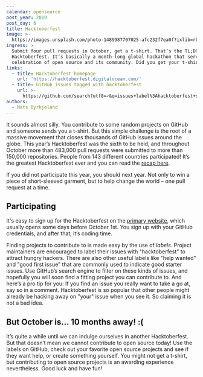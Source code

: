```yaml
---
calendar: opensource
post_year: 2019
post_day: 6
title: Hacktoberfest
image: >-
  https://images.unsplash.com/photo-1489987707025-afc232f7ea0f?ixlib=rb-1.2.1&ixid=eyJhcHBfaWQiOjEyMDd9&auto=format&fit=crop&w=2250&q=80
ingress: >
  Submit four pull requests in October, get a t-shirt. That’s the TL;DR for
  Hacktoberfest. It’s basically a month-long global hackathon that serves as a
  celebration of open source and its community. Did you get your t-shirt yet?
links:
  - title: Hacktoberfest homepage
    url: 'https://hacktoberfest.digitalocean.com/'
  - title: GitHub issues tagged with hacktoberfest
    url: >-
      https://github.com/search?utf8=✓&q=issues+label%3Ahacktoberfest+state%3Aopen&type=Issues
authors:
  - Mats Byrkjeland
---
```

It sounds almost silly. You contribute to some random projects on GitHub and someone sends you a t-shirt. But this simple challenge is the root of a massive movement that closes thousands of GitHub issues around the globe. This year’s Hacktoberfest was the sixth to be held, and throughout October more than 483,000 pull requests were submitted to more than 150,000 repositories. People from 143 different countries participated! It’s the greatest Hacktoberfest ever and you can read the [recap here](https://blog.digitalocean.com/recapping-hacktoberfest-6).

If you did not participate this year, you should next year. Not only to win a piece of short-sleeved garment, but to help change the world – one pull request at a time.

## Participating
It's easy to sign up for the Hacktoberfest on the [primary website](hacktoberfest.digitalocean.com), which usually opens some days before October 1st. You sign up with your GitHub credentials, and after that, it’s coding time.

Finding projects to contribute to is made easy by the use of _labels_. Project maintainers are encouraged to label their issues with "hacktoberfest" to attract hungry hackers. There are also other useful labels like "help wanted" and "good first issue" that are commonly used to indicate good starter issues. Use GitHub’s search engine to filter on these kinds of issues, and hopefully you will soon find a fitting project you can contribute to. And here’s a pro tip for you: If you find an issue you really want to take a go at, say so in a comment. Hacktoberfest is so popular that other people might already be hacking away on "your" issue when you see it. So claiming it is not a bad idea.

## But October is… 10 months away! :(
It’s quite a while until we can indulge ourselves in another Hacktoberfest. But that doesn’t mean we cannot contribute to open source today! Use the labels on GitHub, check out your favorite open source projects and see if they want help, or create something yourself. You might not get a t-shirt, but contributing to open source projects is an awarding experience nevertheless. Good luck and have fun!
